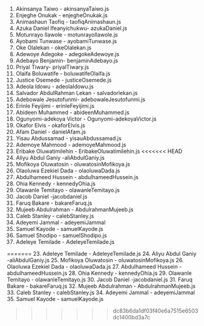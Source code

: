 1. Akinsanya Taiwo - akinsanyaTaiwo.js
2. Enjeghe Onukak - enjegheOnukak.js
3. Animashaun Taofiq - taofiqAnimashaun.js
4. Azuka Daniel Ifeanyichukwu- azukaDaniel.js
5. Motunrayo Ilawole - motunrayoIlawole.js
6. Ayobami Tunwase - ayobamiTunwase.js
7. Oke Olalekan - okeOlalekan.js
8. Adewoye Adegoke - adegokeAdewoye.js
9. Adebayo Benjamin- benjaminAdebayo.js
9. Priyal Tiwary- priyalTiwary.js
10. Olaifa Boluwatife - boluwatifeOlaifa.js
11. Justice Osemede - justiceOsemede.js
12. Adeola Idowu - adeolaIdowu.js
13. Salvador AbdulRahman Lekan - salvadorlekan.js
14. Adebowale Jesutofunmi- adebowaleJesutofunmi.js
15. Erinle Feyijimi - erinleFeyijimi.js
16. Abideen Muhammed - abideenMuhammed.js
17. Ogunyomi-adekoya Victor - Ogunyomi-adekoyaVictor.js
18. Okafor Elvis - okaforElvis.js
19. Afam Daniel - danielAfam.js
20. Yisau Abdussamad - yisauAbdussamad.js
21. Ademoye Mahmood - ademoyeMahmood.js
22. Eribake Oluwatimilehin - EribakeOluwatimilehin.js
<<<<<<< HEAD
23. Aliyu Abdul Ganiy -aliAbdulGaniy.js
24. Mofikoya Oluwatosin - oluwatosinMofikoya.js
25. Olaoluwa Ezekiel Dada - olaoluwaDada.js
26. Abdulhameed Hussein - abdulhameedHussein.js
27. Ohia Kennedy - kennedyOhia.js
28. Olawanle Temitayo - olawanleTemitayo.js
29. Jacob Daniel -jacobdaniel.js
30. Faruq Bakare - bakareFaruq.js
31. Mujeeb Abdulrahman - AbdulrahmanMujeeb.js
32. Caleb Stanley - calebStanley.js
33. Adeyemi Jammal - adeyemiJammal
34. Samuel Kayode - samuelKayode.js
35. Samuel Shodipo - samuelShodipo.js
36. Adeleye Temilade - AdeleyeTemilade.js


=======
23. Adeleye Temilade - AdeleyeTemilade.js
24. Aliyu Abdul Ganiy -aliAbdulGaniy.js
25. Mofikoya Oluwatosin - oluwatosinMofikoya.js
26. Olaoluwa Ezekiel Dada - olaoluwaDada.js
27. Abdulhameed Hussein - abdulhameedHussein.js
28. Ohia Kennedy - kennedyOhia.js
29. Olawanle Temitayo - olawanleTemitayo.js
30. Jacob Daniel -jacobdaniel.js
31. Faruq Bakare - bakareFaruq.js
32. Mujeeb Abdulrahman - AbdulrahmanMujeeb.js
33. Caleb Stanley - calebStanley.js
34. Adeyemi Jammal - adeyemiJammal
35. Samuel Kayode - samuelKayode.js
>>>>>>> dc83b6da1df03f40e6a7515e6503dc1400bd3a7c

